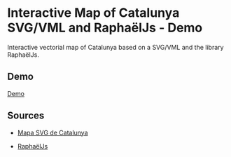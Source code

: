 # Interactive Map of Catalunya SVG/VML and RaphaëlJs - Demo
Interactive vectorial map of Catalunya based on a SVG/VML and the library RaphaëlJs.

## Demo

[Demo](http://map.demo.catalunyamedieval.es)

## Sources
- [Mapa SVG de Catalunya](http://commons.wikimedia.org/wiki/File:Mapa_comarcal_de_Catalunya.svg)

- [RaphaëlJs](http://raphaeljs.com)
